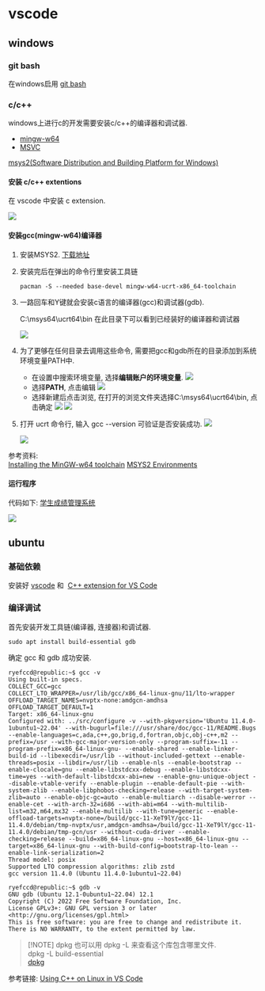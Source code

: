 
# vscode

## windows

### git bash 

在windows启用  [git bash](https://stackoverflow.com/a/50159674)


### c/c++

windows上进行c的开发需要安装c/c++的编译器和调试器. 
- [mingw-w64](http://mingw-w64.org/)
- [MSVC](https://visualstudio.microsoft.com/downloads/#remote-tools-for-visual-studio-2022)

 [msys2(Software Distribution and Building Platform for Windows)](https://www.msys2.org/) 

#### 安装 c/c++ extentions

在 vscode 中安装 c extension.

![](attach/Pasted%20image%2020240221160105.png)

#### 安装gcc(mingw-w64)编译器

1. 安装MSYS2. [下载地址](https://github.com/msys2/msys2-installer/releases/download/2024-01-13/msys2-x86_64-20240113.exe)
2. 安装完后在弹出的命令行里安装工具链

	```
	pacman -S --needed base-devel mingw-w64-ucrt-x86_64-toolchain
	```

3. 一路回车和Y键就会安装c语言的编译器(gcc)和调试器(gdb).

	C:\msys64\ucrt64\bin 在此目录下可以看到已经装好的编译器和调试器

	![](attach/Pasted%20image%2020240221153014.png)

4. 为了更够在任何目录去调用这些命令, 需要把gcc和gdb所在的目录添加到系统环境变量PATH中. 
	- 在设置中搜索环境变量, 选择**编辑账户的环境变量**.
		![](attach/Pasted%20image%2020240221153724.png)
	- 选择**PATH**, 点击编辑 
		![](attach/Pasted%20image%2020240221153949.png)
	- 选择新建后点击浏览, 在打开的浏览文件夹选择C:\msys64\ucrt64\bin, 点击确定
		![](attach/Pasted%20image%2020240221154306.png)
		![](attach/Pasted%20image%2020240221154710.png)

5. 打开 ucrt 命令行, 输入 gcc --version 可验证是否安装成功.
	![](attach/Pasted%20image%2020240221155253.png)

	![](attach/Pasted%20image%2020240221155443.png)

参考资料:	  
[Installing the MinGW-w64 toolchain](https://code.visualstudio.com/docs/cpp/config-mingw#_installing-the-mingww64-toolchain)
[MSYS2 Environments](https://www.msys2.org/docs/environments/)

#### 运行程序

代码如下:
[学生成绩管理系统](../lang/c/demos.md#学生成绩管理系统)


![](attach/Pasted%20image%2020240221181400.png)


## ubuntu


### 基础依赖

安装好 [vscode]() 和  [C++ extension for VS Code](https://marketplace.visualstudio.com/items?itemName=ms-vscode.cpptools)


### 编译调试

首先安装开发工具链(编译器, 连接器)和调试器.

```
sudo apt install build-essential gdb
```

确定 gcc 和 gdb 成功安装.



```
ryefccd@republic:~$ gcc -v
Using built-in specs.
COLLECT_GCC=gcc
COLLECT_LTO_WRAPPER=/usr/lib/gcc/x86_64-linux-gnu/11/lto-wrapper
OFFLOAD_TARGET_NAMES=nvptx-none:amdgcn-amdhsa
OFFLOAD_TARGET_DEFAULT=1
Target: x86_64-linux-gnu
Configured with: ../src/configure -v --with-pkgversion='Ubuntu 11.4.0-1ubuntu1~22.04' --with-bugurl=file:///usr/share/doc/gcc-11/README.Bugs --enable-languages=c,ada,c++,go,brig,d,fortran,objc,obj-c++,m2 --prefix=/usr --with-gcc-major-version-only --program-suffix=-11 --program-prefix=x86_64-linux-gnu- --enable-shared --enable-linker-build-id --libexecdir=/usr/lib --without-included-gettext --enable-threads=posix --libdir=/usr/lib --enable-nls --enable-bootstrap --enable-clocale=gnu --enable-libstdcxx-debug --enable-libstdcxx-time=yes --with-default-libstdcxx-abi=new --enable-gnu-unique-object --disable-vtable-verify --enable-plugin --enable-default-pie --with-system-zlib --enable-libphobos-checking=release --with-target-system-zlib=auto --enable-objc-gc=auto --enable-multiarch --disable-werror --enable-cet --with-arch-32=i686 --with-abi=m64 --with-multilib-list=m32,m64,mx32 --enable-multilib --with-tune=generic --enable-offload-targets=nvptx-none=/build/gcc-11-XeT9lY/gcc-11-11.4.0/debian/tmp-nvptx/usr,amdgcn-amdhsa=/build/gcc-11-XeT9lY/gcc-11-11.4.0/debian/tmp-gcn/usr --without-cuda-driver --enable-checking=release --build=x86_64-linux-gnu --host=x86_64-linux-gnu --target=x86_64-linux-gnu --with-build-config=bootstrap-lto-lean --enable-link-serialization=2
Thread model: posix
Supported LTO compression algorithms: zlib zstd
gcc version 11.4.0 (Ubuntu 11.4.0-1ubuntu1~22.04) 
```

```
ryefccd@republic:~$ gdb -v
GNU gdb (Ubuntu 12.1-0ubuntu1~22.04) 12.1
Copyright (C) 2022 Free Software Foundation, Inc.
License GPLv3+: GNU GPL version 3 or later <http://gnu.org/licenses/gpl.html>
This is free software: you are free to change and redistribute it.
There is NO WARRANTY, to the extent permitted by law.

```



> [!NOTE] dpkg
> 也可以用 dpkg -L 来查看这个库包含哪里文件.  
> dpkg -L build-essential   
> [dpkg](../devops/package_manager.md#dpkg)  



参考链接:
[Using C++ on Linux in VS Code](https://code.visualstudio.com/docs/cpp/config-linux)
